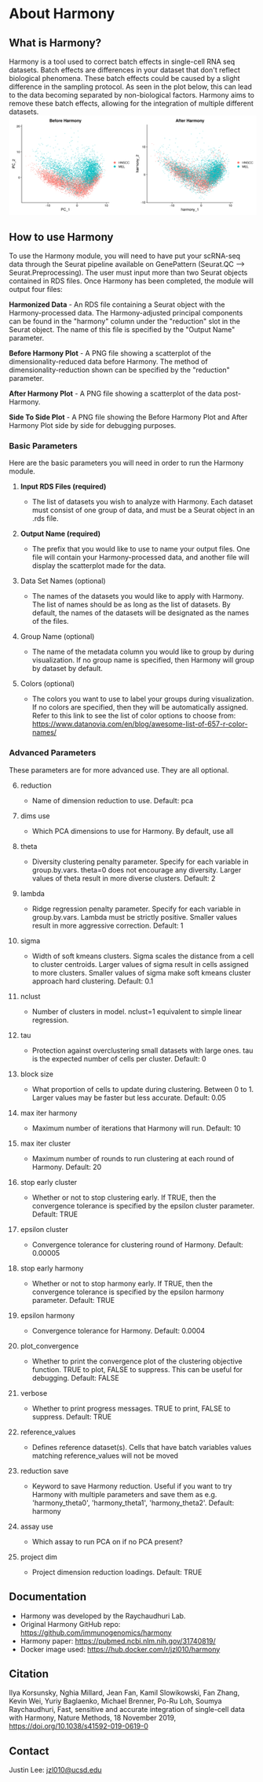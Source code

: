 # About Harmony

## What is Harmony?
Harmony is a tool used to correct batch effects in single-cell RNA seq datasets. Batch effects are differences in your dataset that don't reflect biological phenomena. These batch effects could be caused by a slight difference in the sampling protocol. As seen in the plot below, this can lead to the data becoming separated by non-biological factors. Harmony aims to remove these batch effects, allowing for the integration of multiple different datasets.
![Alt text](gpunit/outputs/SideToSidePlot.png?raw=true "Harmony")
 
## How to use Harmony
To use the Harmony module, you will need to have put your scRNA-seq data through the Seurat pipeline available on GenePattern (Seurat.QC --> Seurat.Preprocessing). The user must input more than two Seurat objects contained in RDS files. Once Harmony has been completed, the module will output four files:

**Harmonized Data** - An RDS file containing a Seurat object with the Harmony-processed data. The Harmony-adjusted principal components can be found in the "harmony" column under the "reduction" slot in the Seurat object. The name of this file is specified by the "Output Name" parameter.

**Before Harmony Plot** - A PNG file showing a scatterplot of the dimensionality-reduced data before Harmony. The method of dimensionality-reduction shown can be specified by the "reduction" parameter.

**After Harmony Plot** - A PNG file showing a scatterplot of the data post-Harmony.

**Side To Side Plot** - A PNG file showing the Before Harmony Plot and After Harmony Plot side by side for debugging purposes. 

### Basic Parameters
Here are the basic parameters you will need in order to run the Harmony module. <br>

  1. **Input RDS Files (required)**
     - The list of datasets you wish to analyze with Harmony. Each dataset must consist of one group of data, and must be a Seurat object in an .rds file.

  2. **Output Name (required)**
     - The prefix that you would like to use to name your output files. One file will contain your Harmony-processed data, and another file will display the scatterplot made for the data.
 
  3. Data Set Names (optional)
     - The names of the datasets you would like to apply with Harmony. The list of names should be as long as the list of datasets. By default, the names of the datasets will be designated as the names of the files.
  
  4. Group Name (optional)
     - The name of the metadata column you would like to group by during visualization. If no group name is specified, then Harmony will group by dataset by default.
    
  5. Colors (optional)
     - The colors you want to use to label your groups during visualization. If no colors are specified, then they will be automatically assigned. Refer to this link to see the list of color options to choose from: https://www.datanovia.com/en/blog/awesome-list-of-657-r-color-names/
    
### Advanced Parameters
These parameters are for more advanced use. They are all optional. <br>
  
  6. reduction <br>
      - Name of dimension reduction to use. Default: pca
  
  7. dims use
      - Which PCA dimensions to use for Harmony. By default, use all
    
  8. theta
      - Diversity clustering penalty parameter. Specify for each variable in group.by.vars. theta=0 does not encourage any diversity. Larger values of theta result in more diverse clusters. Default: 2
    
  9. lambda
      - Ridge regression penalty parameter. Specify for each variable in group.by.vars. Lambda must be strictly positive. Smaller values result in more aggressive correction. Default: 1
    
  10. sigma
      - Width of soft kmeans clusters. Sigma scales the distance from a cell to cluster centroids. Larger values of sigma result in cells assigned to more clusters. Smaller values of sigma make soft kmeans cluster approach hard clustering. Default: 0.1
    
  11. nclust
      - Number of clusters in model. nclust=1 equivalent to simple linear regression.
    
  12. tau
      - Protection against overclustering small datasets with large ones. tau is the expected number of cells per cluster. Default: 0
    
  13. block size
      - What proportion of cells to update during clustering. Between 0 to 1. Larger values may be faster but less accurate. Default: 0.05
    
  14. max iter harmony
      - Maximum number of iterations that Harmony will run. Default: 10
    
  15. max iter cluster
      - Maximum number of rounds to run clustering at each round of Harmony. Default: 20
    
  16. stop early cluster
      - Whether or not to stop clustering early. If TRUE, then the convergence tolerance is specified by the epsilon cluster parameter.  Default: TRUE
    
  17. epsilon cluster
      - Convergence tolerance for clustering round of Harmony. Default: 0.00005
    
  18. stop early harmony
      - Whether or not to stop harmony early. If TRUE, then the convergence tolerance is specified by the epsilon harmony parameter. Default: TRUE
    
  19. epsilon harmony
      - Convergence tolerance for Harmony. Default: 0.0004
    
  20. plot_convergence
      - Whether to print the convergence plot of the clustering objective function. TRUE to plot, FALSE to suppress. This can be useful for debugging. Default: FALSE
    
  21. verbose
      - Whether to print progress messages. TRUE to print, FALSE to suppress. Default: TRUE
    
  22. reference_values
      - Defines reference dataset(s). Cells that have batch variables values matching reference_values will not be moved
    
  23. reduction save
      - Keyword to save Harmony reduction. Useful if you want to try Harmony with multiple parameters and save them as e.g. 'harmony_theta0', 'harmony_theta1', 'harmony_theta2'. Default: harmony
    
  24. assay use
      - Which assay to run PCA on if no PCA present?
    
  25. project dim
      - Project dimension reduction loadings. Default: TRUE

## Documentation
  - Harmony was developed by the Raychaudhuri Lab.
  - Original Harmony GitHub repo: https://github.com/immunogenomics/harmony
  - Harmony paper: https://pubmed.ncbi.nlm.nih.gov/31740819/
  - Docker image used: https://hub.docker.com/r/jzl010/harmony

## Citation
  Ilya Korsunsky, Nghia Millard, Jean Fan, Kamil Slowikowski, Fan Zhang, Kevin Wei, Yuriy Baglaenko, Michael Brenner, Po-Ru Loh, Soumya Raychaudhuri, Fast, sensitive and accurate integration of single-cell data with Harmony, Nature Methods, 18 November 2019, https://doi.org/10.1038/s41592-019-0619-0

## Contact
  Justin Lee: jzl010@ucsd.edu
